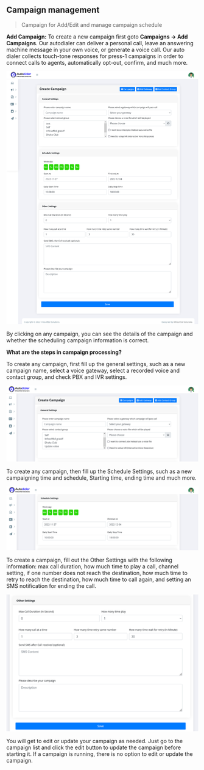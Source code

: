 ## Campaign management

>Campaign  for Add/Edit and manage campaign schedule

**Add Campaign:**
To create a new campaign first goto **Campaigns -> Add Campaigns**. Our autodialer can deliver a personal call, leave an answering machine message in your own voice, or generate a voice call. Our auto dialer collects touch-tone responses for press-1 campaigns in order to connect calls to agents, automatically opt-out, confirm, and much more.

![image](img/4.png)

By clicking on any campaign, you can see the details of the campaign and whether the scheduling campaign information is correct.
<!-- 
![image](img/102.png) -->

**What are the steps in campaign processing?**

To create any campaign, first fill up the general settings, such as a new campaign name, select a voice gateway, select a recorded voice and contact group, and check PBX and IVR settings.

![image](img/5.png)


To create any campaign, then fill up the  Schedule Settings, such as a new campaigning time and schedule, Starting time, ending time and much more.

![image](img/6.png)



To create a campaign, fill out the Other Settings with the following information: max call duration, how much time to play a call, channel setting, if one number does not reach the destination, how much time to retry to reach the destination, how much time to call again, and setting an SMS notification for ending the call. 


![image](img/7.png)

You will get to edit or update your campaign as needed. Just go to the campaign list and click the edit button to update the campaign before starting it. If a campaign is running, there is no option to edit or update the campaign.
